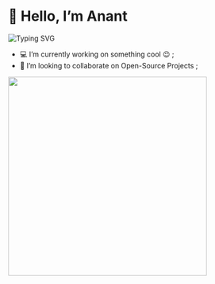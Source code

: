 # 👋 Hello, I’m Anant

![Typing SVG](https://readme-typing-svg.demolab.com?font=Fira+Code&size=22&pause=1000&color=36BCF7&center=true&vCenter=true&width=435&lines=Full+Stack+Developer+🧑‍💻;Loves+to+build+web+apps+🚀)
- 💻 I’m currently working on something cool 😉 ;
- 💞️ I’m looking to collaborate on Open-Source Projects ;
<img src="https://media.giphy.com/media/qgQUggAC3Pfv687qPC/giphy.gif" width="400" />







<!---
Anant-ui/Anant-ui is a ✨ special ✨ repository because its `README.md` (this file) appears on your GitHub profile.
You can click the Preview link to take a look at your changes.
--->
